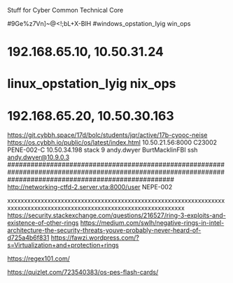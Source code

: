 Stuff for Cyber Common Technical Core





#9Ge%z7Vn]~@<!;bL+X-BlH
#windows_opstation_Iyig win_ops    
# 192.168.65.10, 10.50.31.24
# linux_opstation_Iyig  nix_ops    
# 192.168.65.20, 10.50.30.163
https://git.cybbh.space/17d/bolc/students/jqr/active/17b-cyooc-neise
https://os.cybbh.io/public/os/latest/index.html
10.50.21.56:8000
C23002
PENE-002-C
10.50.34.198 stack 9
andy.dwyer
BurtMacklinFBI
ssh andy.dwyer@10.9.0.3
###########################################################################################################################################################
http://networking-ctfd-2.server.vta:8000/user
NEPE-002


xxxxxxxxxxxxxxxxxxxxxxxxxxxxxxxxxxxxxxxxxxxxxxxxxxxxxxxxxxxxxxxxxxxxxxxxxxxxxxxxxxxxxxxxxxxxxxxxxxxxxxxxxxxxxxxxxxxxxx
https://security.stackexchange.com/questions/216527/ring-3-exploits-and-existence-of-other-rings
https://medium.com/swlh/negative-rings-in-intel-architecture-the-security-threats-youve-probably-never-heard-of-d725a4b6f831
https://fawzi.wordpress.com/?s=Virtualization+and+protection+rings






https://regex101.com/

https://quizlet.com/723540383/os-pes-flash-cards/
